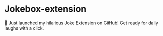 # Jokebox-extension
🚀 Just launched my hilarious Joke Extension on GitHub! Get ready for daily laughs with a click. 
